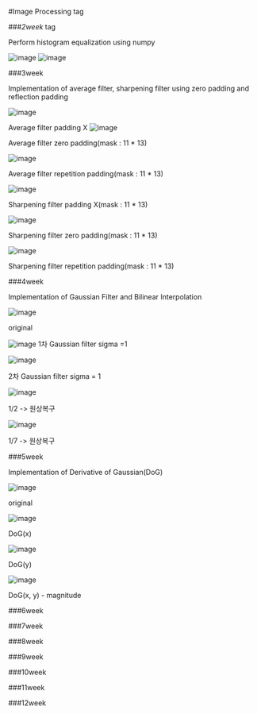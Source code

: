 #Image Processing tag

###*2week* tag

Perform histogram equalization using numpy

![image](https://user-images.githubusercontent.com/28483545/122226957-6a40bd80-cef1-11eb-983c-6047246ad0ee.png)
![image](https://user-images.githubusercontent.com/28483545/122226969-6dd44480-cef1-11eb-9f7a-1888c92d2ff4.png)

###3week

Implementation of average filter, sharpening filter using zero padding and reflection padding

![image](https://user-images.githubusercontent.com/28483545/122227724-1edadf00-cef2-11eb-9487-f6f7eaedd15e.png)

Average filter padding X
![image](https://user-images.githubusercontent.com/28483545/122227734-20a4a280-cef2-11eb-9b12-ee76b0a097b4.png)

Average filter zero padding(mask : 11 * 13)

![image](https://user-images.githubusercontent.com/28483545/122227740-226e6600-cef2-11eb-8d8d-542d5b870d38.png)

Average filter repetition padding(mask : 11 * 13)

![image](https://user-images.githubusercontent.com/28483545/122227751-24d0c000-cef2-11eb-9c4b-736d30afeddb.png)

Sharpening filter padding X(mask : 11 * 13)

![image](https://user-images.githubusercontent.com/28483545/122227757-2601ed00-cef2-11eb-916d-70f086f28bc7.png)

Sharpening filter zero padding(mask : 11 * 13)

![image](https://user-images.githubusercontent.com/28483545/122227762-27331a00-cef2-11eb-97a3-1639333a90b1.png)

Sharpening filter repetition padding(mask : 11 * 13)


###4week

Implementation of Gaussian Filter and Bilinear Interpolation

![image](https://user-images.githubusercontent.com/28483545/122228141-88f38400-cef2-11eb-8dbb-691dba66f901.png)

original

![image](https://user-images.githubusercontent.com/28483545/122228149-8abd4780-cef2-11eb-8a79-92f44ecbfc65.png)
1차 Gaussian filter
sigma =1       

![image](https://user-images.githubusercontent.com/28483545/122228157-8bee7480-cef2-11eb-9bfe-ba33c60a1b34.png)

2차 Gaussian filter
sigma = 1

![image](https://user-images.githubusercontent.com/28483545/122228302-aaed0680-cef2-11eb-90b7-40245fcceba3.png)

1/2 -> 원상복구                  

![image](https://user-images.githubusercontent.com/28483545/122228313-ac1e3380-cef2-11eb-84cf-5a24089fd0be.png)

 1/7 -> 원상복구

###5week

Implementation of Derivative of Gaussian(DoG)

![image](https://user-images.githubusercontent.com/28483545/122228141-88f38400-cef2-11eb-8dbb-691dba66f901.png)

original

![image](https://user-images.githubusercontent.com/28483545/122228457-d243d380-cef2-11eb-869c-902f92a333ac.png)

DoG(x)

![image](https://user-images.githubusercontent.com/28483545/122228466-d40d9700-cef2-11eb-88d5-dddcff67932f.png)

DoG(y)

![image](https://user-images.githubusercontent.com/28483545/122228469-d53ec400-cef2-11eb-9e3b-c4b4b69f1867.png)

DoG(x, y) - magnitude

###6week

###7week

###8week

###9week

###10week

###11week

###12week
